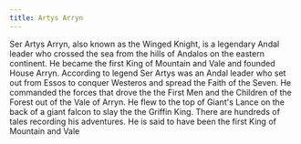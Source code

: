 ```yaml
---
title: Artys Arryn
---
```


Ser Artys Arryn, also known as the Winged Knight, is a legendary Andal leader who crossed the sea from the hills of Andalos on the eastern continent. He became the first King of Mountain and Vale and founded House Arryn. According to legend Ser Artys was an Andal leader who set out from Essos to conquer Westeros and spread the Faith of the Seven. He commanded the forces that drove the the First Men and the Children of the Forest out of the Vale of Arryn. He flew to the top of Giant's Lance on the back of a giant falcon to slay the the Griffin King. There are hundreds of tales recording his adventures. He is said to have been the first King of Mountain and Vale



